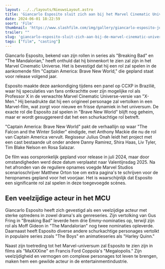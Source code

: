 ```yaml
---
layout: ../../layouts/NieuwsLayout.astro
title: 'Giancarlo Esposito sluit zich aan bij het Marvel Cinematic Universe'
date: 2024-06-01 18:22:59
soort: 'Film'
thumbnail: 'https://www.slashfilm.com/img/gallery/giancarlo-esposito-joins-captain-america-brave-new-world-reshoots-as-a-new-villain/intro-1717194686.jpg'
trailer: ""
slug: 'giancarlo-esposito-sluit-zich-aan-bij-de-marvel-cinematic-universe'
tags: ["film", "casting"]
---
```


Giancarlo Esposito, bekend van zijn rollen in series als "Breaking Bad" en "The Mandalorian," heeft onthuld dat hij binnenkort te zien zal zijn in het Marvel Cinematic Universe. Het is bevestigd dat hij een rol zal spelen in de aankomende film "Captain America: Brave New World," die gepland staat voor release volgend jaar.

Esposito maakte deze aankondiging tijdens een panel op CCXP in Brazilië, waar hij speculaties van fans ontkrachtte over zijn mogelijke rol als Professor X in de verwachte Marvel Cinematic Universe-versie van "X-Men." Hij benadrukte dat hij een origineel personage zal vertolken in een Marvel-film, wat zorgt voor nieuwe en frisse dynamiek in het universum. De exacte rol die Esposito zal spelen in "Brave New World" blijft nog geheim, maar er wordt gesuggereerd dat het een schurkachtige rol betreft.

"Captain America: Brave New World" pakt de verhaallijn op waar "The Falcon and the Winter Soldier" eindigde, met Anthony Mackie die nu de rol van Captain America vervult. Regisseur Julius Onah leidt het project met een cast bestaande uit onder andere Danny Ramirez, Shira Haas, Liv Tyler, Tim Blake Nelson en Rosa Salazar.

De film was oorspronkelijk gepland voor release in juli 2024, maar door omstandigheden werd deze datum verplaatst naar Valentijnsdag 2025. Na het afronden van de reguliere opnames voegde Marvel Studios scenarioschrijver Matthew Orton toe om extra pagina's te schrijven voor de heropnames gepland voor het voorjaar. Het is waarschijnlijk dat Esposito een significante rol zal spelen in deze toegevoegde scènes.

## Een veelzijdige acteur in het MCU

Giancarlo Esposito heeft zich gevestigd als een veelzijdige acteur met sterke optredens in zowel drama's als genreseries. Zijn vertolking van Gus Fring in "Breaking Bad" leverde hem drie Emmy-nominaties op, terwijl zijn rol als Moff Gideon in "The Mandalorian" nog twee nominaties opleverde. Daarnaast heeft Esposito diverse andere schurkachtige personages vertolkt in populaire series zoals "The Boys" en animatieseries als "Harley Quinn."

Naast zijn toetreding tot het Marvel-universum zal Esposito te zien zijn in films als "MaXXXine" en Francis Ford Coppola's "Megalopolis." Zijn veelzijdigheid en vermogen om complexe personages tot leven te brengen, maken hem een gewilde acteur in de entertainmentindustrie.
